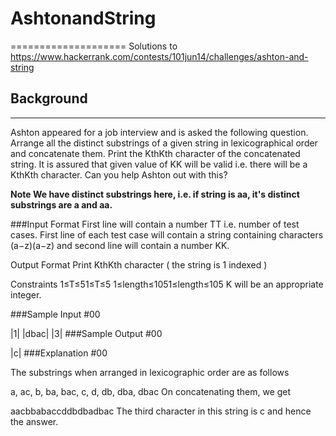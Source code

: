 # AshtonandString
====================
Solutions to https://www.hackerrank.com/contests/101jun14/challenges/ashton-and-string

## Background
----------------------------
Ashton appeared for a job interview and is asked the following question. Arrange all the distinct substrings of a given string in lexicographical order and concatenate them. Print the KthKth character of the concatenated string. It is assured that given value of KK will be valid i.e. there will be a KthKth character. Can you help Ashton out with this?

**Note We have distinct substrings here, i.e. if string is aa, it's distinct substrings are a and aa.**

###Input Format 
First line will contain a number TT i.e. number of test cases. 
First line of each test case will contain a string containing characters (a−z)(a−z) and second line will contain a number KK.

Output Format 
Print KthKth character ( the string is 1 indexed )

Constraints 
1≤T≤51≤T≤5 
1≤length≤1051≤length≤105 
K will be an appropriate integer.

###Sample Input #00

|1|
|dbac|
|3|
###Sample Output #00

|c|
###Explanation #00

The substrings when arranged in lexicographic order are as follows

a, ac, b, ba, bac, c, d, db, dba, dbac
On concatenating them, we get

aacbbabaccddbdbadbac
The third character in this string is c and hence the answer.
